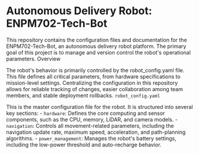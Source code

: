 
# Autonomous Delivery Robot: ENPM702-Tech-Bot

This repository contains the configuration files and documentation for the ENPM702-Tech-Bot, an autonomous delivery robot platform. The primary goal of this project is to manage and version control the robot's operational parameters.
Overview

The robot's behavior is primarily controlled by the robot_config.yaml file. This file defines all critical parameters, from hardware specifications to mission-level settings. Centralizing the configuration in this repository allows for reliable tracking of changes, easier collaboration among team members, and stable deployment rollbacks.
`robot_config.yaml`

This is the master configuration file for the robot. It is structured into several key sections:
    - `hardware`: Defines the core computing and sensor components, such as the CPU, memory, LiDAR, and camera models.
    - `navigation`: Controls all movement-related parameters, including the navigation update rate, maximum speed, acceleration, and path-planning algorithms.
    - `power_management`: Manages the robot's battery settings, including the low-power threshold and auto-recharge behavior.
    <!-- - `gps`: Contains settings for the GPS module. This section can be enabled or disabled depending on the operational requirements. -->